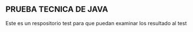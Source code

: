## PRUEBA TECNICA DE JAVA 

Este es un respositorio test para que puedan examinar los resultado al test

